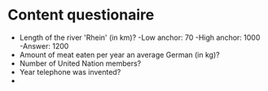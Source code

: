 # Content questionaire

- Length of the river 'Rhein' (in km)?
    -Low anchor: 70
    -High anchor: 1000
    -Answer: 1200
- Amount of meat eaten per year an average German (in kg)?
- Number of United Nation members?
- Year telephone was invented?
- 
